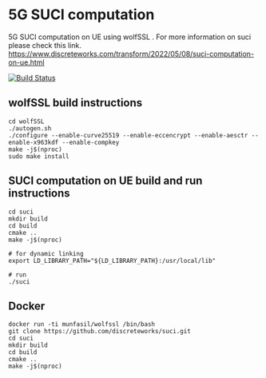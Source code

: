# 5G SUCI computation
5G SUCI computation on UE using wolfSSL . For more information on suci please check this link. https://www.discreteworks.com/transform/2022/05/08/suci-computation-on-ue.html

[![Build Status](https://api.cirrus-ci.com/github/discreteworks/suci.svg)](https://cirrus-ci.com/github/discreteworks/suci)

## wolfSSL build instructions
```
cd wolfSSL
./autogen.sh
./configure --enable-curve25519 --enable-eccencrypt --enable-aesctr --enable-x963kdf --enable-compkey
make -j$(nproc)
sudo make install
```

## SUCI computation on UE build and run instructions
```
cd suci
mkdir build
cd build
cmake ..
make -j$(nproc)

# for dynamic linking
export LD_LIBRARY_PATH="${LD_LIBRARY_PATH}:/usr/local/lib"

# run
./suci

```

## Docker
```
docker run -ti munfasil/wolfssl /bin/bash
git clone https://github.com/discreteworks/suci.git
cd suci
mkdir build
cd build
cmake ..
make -j$(nproc)
```
